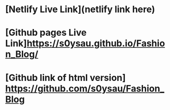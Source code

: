 # [Netlify Live Link](netlify link here)
# [Github pages Live Link]https://s0ysau.github.io/Fashion_Blog/
# [Github link of html version] https://github.com/s0ysau/Fashion_Blog